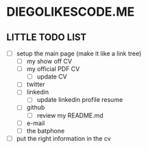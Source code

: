 # DIEGOLIKESCODE.ME

## LITTLE TODO LIST
- [ ] setup the main page (make it like a link tree)
  - [ ] my show off CV
  - [ ] my official PDF CV
    - [ ] update CV
  - [ ] twitter
  - [ ] linkedin
    - [ ] update linkedin profile resume
  - [ ] github
    - [ ] review my README.md
  - [ ] e-mail
  - [ ] the batphone
- [ ] put the right information in the cv
